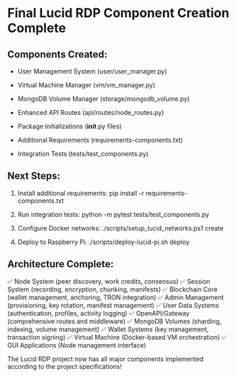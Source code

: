 # Final Lucid RDP Component Creation Complete

## Components Created:

- User Management System (user/user_manager.py)

- Virtual Machine Manager (vm/vm_manager.py)

- MongoDB Volume Manager (storage/mongodb_volume.py)

- Enhanced API Routes (api/routes/node_routes.py)

- Package Initializations (__init__.py files)

- Additional Requirements (requirements-components.txt)

- Integration Tests (tests/test_components.py)

## Next Steps:

1. Install additional requirements: pip install -r requirements-components.txt

1. Run integration tests: python -m pytest tests/test_components.py

1. Configure Docker networks: ./scripts/setup_lucid_networks.ps1 create

1. Deploy to Raspberry Pi: ./scripts/deploy-lucid-pi.sh deploy

## Architecture Complete:

✅ Node System (peer discovery, work credits, consensus)
✅ Session System (recording, encryption, chunking, manifests)
✅ Blockchain Core (wallet management, anchoring, TRON integration)
✅ Admin Management (provisioning, key rotation, manifest management)
✅ User Data Systems (authentication, profiles, activity logging)
✅ OpenAPI/Gateway (comprehensive routes and middleware)
✅ MongoDB Volumes (sharding, indexing, volume management)
✅ Wallet Systems (key management, transaction signing)
✅ Virtual Machine (Docker-based VM orchestration)
✅ GUI Applications (Node management interface)

The Lucid RDP project now has all major components implemented according to the project specifications!
